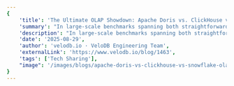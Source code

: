 ```yaml
---
{
    'title': 'The Ultimate OLAP Showdown: Apache Doris vs. ClickHouse vs. Snowflake (Part 1)',
    'summary': "In large-scale benchmarks spanning both straightforward JOINs (coffee shop benchmark) and production-grade TPC-H/TPC-DS workloads, Apache Doris consistently delivers significantly faster performance. And on top of that, Apache Doris requires just 10%-20% of the cost of Snowflake or ClickHouse for OLAP workloads.",
    'description': "In large-scale benchmarks spanning both straightforward JOINs (coffee shop benchmark) and production-grade TPC-H/TPC-DS workloads, Apache Doris consistently delivers significantly faster performance. And on top of that, Apache Doris requires just 10%-20% of the cost of Snowflake or ClickHouse for OLAP workloads.",
    'date': '2025-08-29',
    'author': 'velodb.io · VeloDB Engineering Team',
    'externalLink': 'https://www.velodb.io/blog/1463',
    'tags': ['Tech Sharing'],
    "image": '/images/blogs/apache-doris-vs-clickhouse-vs-snowflake-olap-showdown-1.PNG'
}
---
```

